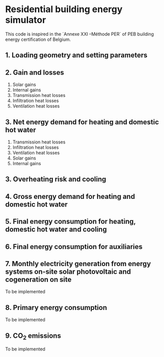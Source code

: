 # __Residential building energy simulator__

This code is inspired in the ´Annexe XXI –Méthode PER´ of PEB building energy certification of Belgium.

## __1. Loading geometry and setting parameters__

## 2. Gain and losses

1. Solar gains
2. Internal gains
3. Transmission heat losses
4. Infiltration heat losses
5. Ventilation heat losses


## 3. Net energy demand for heating and domestic hot water

1. Transmission heat losses
2. Infiltration heat losses
3. Ventilation heat losses
4. Solar gains
5. Internal gains


## 3. Overheating risk and cooling

## 4. Gross energy demand for heating and domestic hot water

## 5. Final energy consumption for heating, domestic hot water and cooling

## 6. Final energy consumption for auxiliaries

## 7. Monthly electricity generation from energy systems on-site solar photovoltaic and cogeneration on site

To be implemented

## 8. Primary energy consumption

To be implemented

## 9. CO<sub>2</sub> emissions

To be implemented